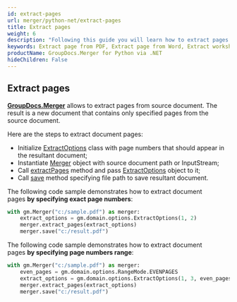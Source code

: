```yaml
---
id: extract-pages
url: merger/python-net/extract-pages
title: Extract pages
weight: 6
description: "Following this guide you will learn how to extract pages from PDF, Word, Excel, PowerPoint and many other file types using GroupDocs.Merger for Python via .NET."
keywords: Extract page from PDF, Extract page from Word, Extract worksheet from Excel, Extract slide from PowerPoint, Extract document pages
productName: GroupDocs.Merger for Python via .NET
hideChildren: False
---
```

## Extract pages 

[**GroupDocs.Merger**](https://products.groupdocs.com/merger/python-net) allows to extract pages from source document. The result is a new document that contains only specified pages from the source document.

Here are the steps to extract document pages:

*   Initialize [ExtractOptions](https://reference.groupdocs.com/net/merger/groupdocs.merger.domain.options/ExtractOptions) class with page numbers that should appear in the resultant document;
*   Instantiate [Merger](https://reference.groupdocs.com/net/merger/groupdocs.merger/Merger) object with source document path or InputStream;
*   Call [extractPages](https://reference.groupdocs.com/merger/net/groupdocs.merger/merger/extractpages/) method and pass [ExtractOptions](https://reference.groupdocs.com/net/merger/groupdocs.merger.domain.options/ExtractOptions) object to it;
*   Call [save](https://reference.groupdocs.com/merger/net/groupdocs.merger/merger/save) method specifying file path to save resultant document.

The following code sample demonstrates how to extract document pages **by specifying exact page numbers**:

```python
with gm.Merger("c:/sample.pdf") as merger:
    extract_options = gm.domain.options.ExtractOptions(1, 2)
    merger.extract_pages(extract_options)
    merger.save("c:/result.pdf")
```

The following code sample demonstrates how to extract document pages **by specifying page numbers range**:

```python
with gm.Merger("c:/sample.pdf") as merger:
    even_pages = gm.domain.options.RangeMode.EVENPAGES
    extract_options = gm.domain.options.ExtractOptions(1, 3, even_pages)
    merger.extract_pages(extract_options)
    merger.save("c:/result.pdf")
```
